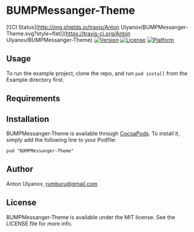 # BUMPMessanger-Theme

[![CI Status](http://img.shields.io/travis/Anton Ulyanov/BUMPMessanger-Theme.svg?style=flat)](https://travis-ci.org/Anton Ulyanov/BUMPMessanger-Theme)
[![Version](https://img.shields.io/cocoapods/v/BUMPMessanger-Theme.svg?style=flat)](http://cocoadocs.org/docsets/BUMPMessanger-Theme)
[![License](https://img.shields.io/cocoapods/l/BUMPMessanger-Theme.svg?style=flat)](http://cocoadocs.org/docsets/BUMPMessanger-Theme)
[![Platform](https://img.shields.io/cocoapods/p/BUMPMessanger-Theme.svg?style=flat)](http://cocoadocs.org/docsets/BUMPMessanger-Theme)

## Usage

To run the example project, clone the repo, and run `pod install` from the Example directory first.

## Requirements

## Installation

BUMPMessanger-Theme is available through [CocoaPods](http://cocoapods.org). To install
it, simply add the following line to your Podfile:

    pod "BUMPMessanger-Theme"

## Author

Anton Ulyanov, rumburu@gmail.com

## License

BUMPMessanger-Theme is available under the MIT license. See the LICENSE file for more info.

